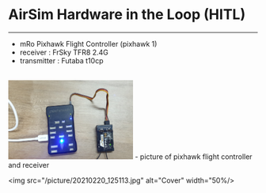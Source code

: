 # AirSim Hardware in the Loop (HITL)

---
- mRo Pixhawk Flight Controller (pixhawk 1)
- receiver : FrSky TFR8 2.4G
- transmitter : Futaba t10cp

<br>

<img src="/picture/20210220_125103.jpg" alt="Cover" width="50%"/>
- picture of pixhawk flight controller and receiver

<br>

<img src="/picture/20210220_125113.jpg" alt="Cover" width="50%/>
